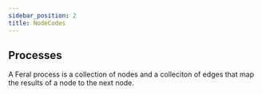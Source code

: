 ```yaml
---
sidebar_position: 2
title: NodeCodes
---
```


## Processes

A Feral process is a collection of nodes and a colleciton of edges that map the results of a node to the next node.
